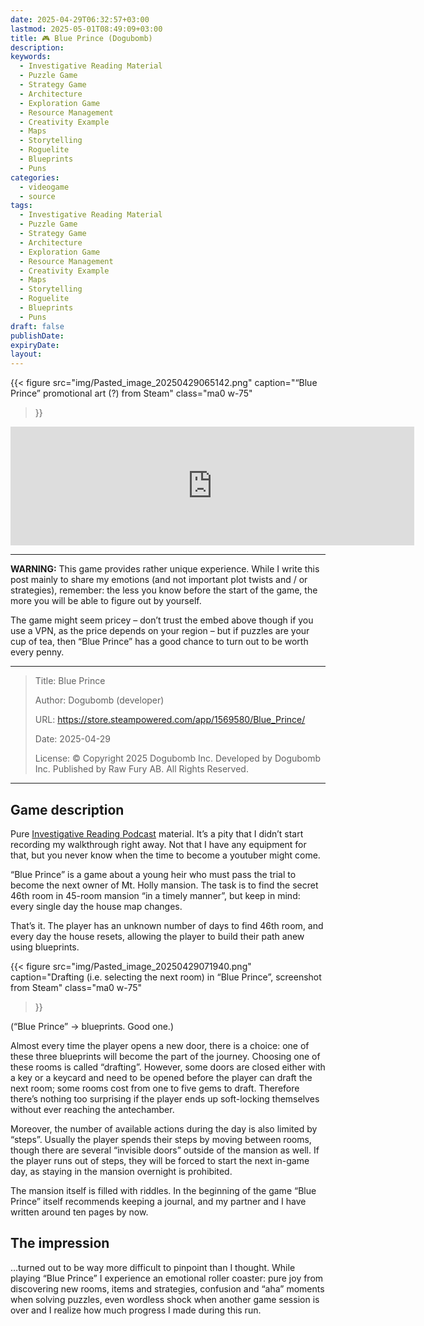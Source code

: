 ```yaml
---
date: 2025-04-29T06:32:57+03:00
lastmod: 2025-05-01T08:49:09+03:00
title: 🎮 Blue Prince (Dogubomb)
description: 
keywords:
  - Investigative Reading Material
  - Puzzle Game
  - Strategy Game
  - Architecture
  - Exploration Game
  - Resource Management
  - Creativity Example
  - Maps
  - Storytelling
  - Roguelite
  - Blueprints
  - Puns
categories:
  - videogame
  - source
tags: 
  - Investigative Reading Material
  - Puzzle Game
  - Strategy Game
  - Architecture
  - Exploration Game
  - Resource Management
  - Creativity Example
  - Maps
  - Storytelling
  - Roguelite
  - Blueprints
  - Puns
draft: false
publishDate: 
expiryDate: 
layout: 
---
```


{{< figure
  src="img/Pasted_image_20250429065142.png"
  caption="“Blue Prince” promotional art (?) from Steam"
  class="ma0 w-75"
>}}

<iframe src="https://store.steampowered.com/widget/1569580/" frameborder="0" width="646" height="190"></iframe>

---

**WARNING:** This game provides rather unique experience. While I write this post mainly to share my emotions (and not important plot twists and / or strategies), remember: the less you know before the start of the game, the more you will be able to figure out by yourself.

The game might seem pricey – don’t trust the embed above though if you use a VPN, as the price depends on your region – but if puzzles are your cup of tea, then “Blue Prince” has a good chance to turn out to be worth every penny.
 
---

> Title: Blue Prince
> 
> Author: Dogubomb (developer)
> 
> URL: https://store.steampowered.com/app/1569580/Blue_Prince/
> 
> Date: 2025-04-29
> 
> License: © Copyright 2025 Dogubomb Inc. Developed by Dogubomb Inc. Published by Raw Fury AB. All Rights Reserved.

---

## Game description

Pure [Investigative Reading Podcast](https://cuprumbuddy.github.io/cuprum-garden/projects/investigative-reading-podcast/) material. It’s a pity that I didn’t start recording my walkthrough right away. Not that I have any equipment for that, but you never know when the time to become a youtuber might come.

“Blue Prince” is a game about a young heir who must pass the trial to become the next owner of Mt. Holly mansion. The task is to find the secret 46th room in 45-room mansion “in a timely manner”, but keep in mind: every single day the house map changes.

That’s it. The player has an unknown number of days to find 46th room, and every day the house resets, allowing the player to build their path anew using blueprints.

{{< figure
  src="img/Pasted_image_20250429071940.png"
  caption="Drafting (i.e. selecting the next room) in “Blue Prince”, screenshot from Steam"
  class="ma0 w-75"
>}}

(“Blue Prince” → blueprints. Good one.)

Almost every time the player opens a new door, there is a choice: one of these three blueprints will become the part of the journey. Choosing one of these rooms is called “drafting”. However, some doors are closed either with a key or a keycard and need to be opened before the player can draft the next room; some rooms cost from one to five gems to draft. Therefore there’s nothing too surprising if the player ends up soft-locking themselves without ever reaching the antechamber.

Moreover, the number of available actions during the day is also limited by “steps”. Usually the player spends their steps by moving between rooms, though there are several “invisible doors” outside of the mansion as well. If the player runs out of steps, they will be forced to start the next in-game day, as staying in the mansion overnight is prohibited.

The mansion itself is filled with riddles. In the beginning of the game “Blue Prince” itself recommends keeping a journal, and my partner and I have written around ten pages by now.

## The impression
…turned out to be way more difficult to pinpoint than I thought. While playing “Blue Prince” I experience an emotional roller coaster: pure joy from discovering new rooms, items and strategies, confusion and “aha” moments when solving puzzles, even wordless shock when another game session is over and I realize how much progress I made during this run.


